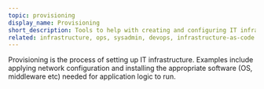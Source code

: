```yaml
---
topic: provisioning
display_name: Provisioning
short_description: Tools to help with creating and configuring IT infrastructure.
related: infrastructure, ops, sysadmin, devops, infrastructure-as-code
---
```

Provisioning is the process of setting up IT infrastructure. Examples include applying network configuration and installing the appropriate software (OS, middleware etc) needed for application logic to run.

